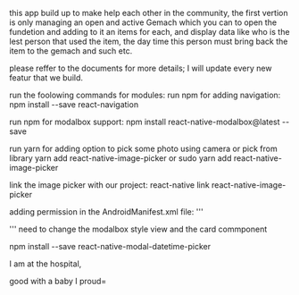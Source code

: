 this app build up to make help each other in the community, the first vertion is only managing an open and active Gemach which you can to open the fundetion and adding to it an items for each, and display data like who is the lest person that used the item, the day time this person must bring back the item to the gemach and such etc. 



please reffer to the documents for more details; I will update every new featur that we build.


run the foolowing commands for modules:
run npm for adding navigation:
npm install --save react-navigation

run npm for modalbox support:
npm install react-native-modalbox@latest --save

run yarn for adding option to pick some photo using camera or pick from library
yarn add react-native-image-picker or sudo yarn add react-native-image-picker

link the image picker with our project:
react-native link react-native-image-picker

adding permission in the AndroidManifest.xml file:
'''
<uses-permission android:name="android.permission.CAMERA" />
<uses-permission android:name="android.permission.WRITE_EXTERNAL_STORAGE"/>

'''
need to change the modalbox style view and the card commponent

npm install --save react-native-modal-datetime-picker

I am at the hospital,


good
with a baby
I proud=


